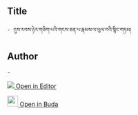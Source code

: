 ## Title
	- དུས་རབས་ཉེར་གཅིག་པའི་གངས་ཅན་པ་རྣམས་ལ་ཕུལ་བའི་སྙིང་གཏམ།

## Author
	- 



[<img src="https://img.icons8.com/color/25/000000/edit-property.png"> Open in Editor](http://editor.openpecha.org/P010773)

[<img width="25" src="https://library.bdrc.io/icons/BUDA-small.svg"> Open in Buda](https://library.bdrc.io/show/bdr:IE0OPP010773)
